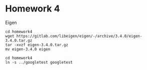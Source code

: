 # Homework 4

Eigen
```
cd homework4
wget https://gitlab.com/libeigen/eigen/-/archive/3.4.0/eigen-3.4.0.tar.gz
tar -xvzf eigen-3.4.0.tar.gz
mv eigen-3.4.0 eigen
```

```
cd homework4
ln -s ../googletest googletest
```